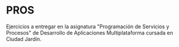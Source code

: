 # PROS
Ejercicios a entregar en la asignatura "Programación de Servicios y Procesos" de Desarrollo de Aplicaciones Multiplataforma cursada en Ciudad Jardín.

